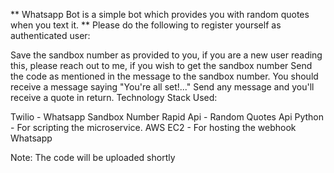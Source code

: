 ** Whatsapp Bot is a simple bot which provides you with random quotes when you text it. ** Please do the following to register yourself as authenticated user:

Save the sandbox number as provided to you, if you are a new user reading this, please reach out to me, if you wish to get the sandbox number 
Send the code as mentioned in the message to the sandbox number. You should receive a message saying "You're all set!..."
Send any message and you'll receive a quote in return.
Technology Stack Used:

Twilio - Whatsapp Sandbox Number
Rapid Api - Random Quotes Api
Python - For scripting the microservice.
AWS EC2 - For hosting the webhook
Whatsapp

Note: The code will be uploaded shortly
